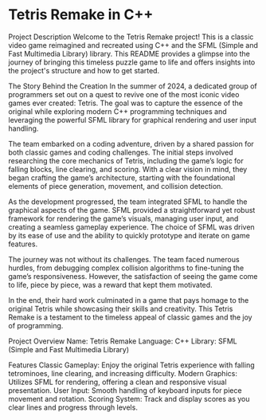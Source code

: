 # Tetris Remake in C++
Project Description
Welcome to the Tetris Remake project! This is a classic video game reimagined and recreated using C++ and the SFML (Simple and Fast Multimedia Library) library. This README provides a glimpse into the journey of bringing this timeless puzzle game to life and offers insights into the project's structure and how to get started.

The Story Behind the Creation
In the summer of 2024, a dedicated group of programmers set out on a quest to revive one of the most iconic video games ever created: Tetris. The goal was to capture the essence of the original while exploring modern C++ programming techniques and leveraging the powerful SFML library for graphical rendering and user input handling.

The team embarked on a coding adventure, driven by a shared passion for both classic games and coding challenges. The initial steps involved researching the core mechanics of Tetris, including the game’s logic for falling blocks, line clearing, and scoring. With a clear vision in mind, they began crafting the game’s architecture, starting with the foundational elements of piece generation, movement, and collision detection.

As the development progressed, the team integrated SFML to handle the graphical aspects of the game. SFML provided a straightforward yet robust framework for rendering the game’s visuals, managing user input, and creating a seamless gameplay experience. The choice of SFML was driven by its ease of use and the ability to quickly prototype and iterate on game features.

The journey was not without its challenges. The team faced numerous hurdles, from debugging complex collision algorithms to fine-tuning the game’s responsiveness. However, the satisfaction of seeing the game come to life, piece by piece, was a reward that kept them motivated.

In the end, their hard work culminated in a game that pays homage to the original Tetris while showcasing their skills and creativity. This Tetris Remake is a testament to the timeless appeal of classic games and the joy of programming.

Project Overview
Name: Tetris Remake
Language: C++
Library: SFML (Simple and Fast Multimedia Library)

Features
Classic Gameplay: Enjoy the original Tetris experience with falling tetrominoes, line clearing, and increasing difficulty.
Modern Graphics: Utilizes SFML for rendering, offering a clean and responsive visual presentation.
User Input: Smooth handling of keyboard inputs for piece movement and rotation.
Scoring System: Track and display scores as you clear lines and progress through levels.
